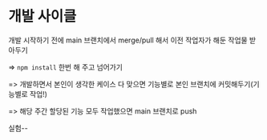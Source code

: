 # 개발 사이클

개발 시작하기 전에 main 브랜치에서 merge/pull 해서 이전 작업자가 해둔 작업물 받아두기

=> `npm install` 한번 해 주고 넘어가기

=> 개발하면서 본인이 생각한 케이스 다 맞으면 기능별로 본인 브랜치에 커밋해두기(기능별로 작업!)

=> 해당 주간 할당된 기능 모두 작업했으면 main 브랜치로 push

실험--
